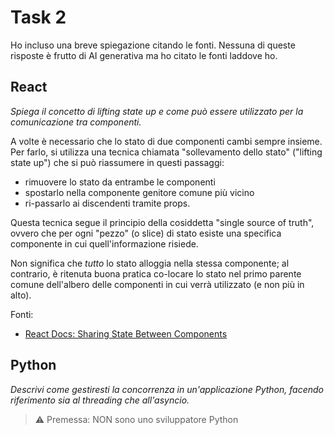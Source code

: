 # Task 2

Ho incluso una breve spiegazione citando le fonti. Nessuna di queste risposte è frutto di AI generativa ma ho citato le fonti laddove ho.

## React

_Spiega il concetto di lifting state up e come può essere utilizzato per la comunicazione tra componenti._

A volte è necessario che lo stato di due componenti cambi sempre insieme. Per farlo, si utilizza una tecnica chiamata "sollevamento dello stato" ("lifting state up") che si può riassumere in questi passaggi:

- rimuovere lo stato da entrambe le componenti
- spostarlo nella componente genitore comune più vicino
- ri-passarlo ai discendenti tramite props.

Questa tecnica segue il principio della cosiddetta "single source of truth", ovvero che per ogni "pezzo" (o slice) di stato esiste una specifica componente in cui quell'informazione risiede.

Non significa che _tutto_ lo stato alloggia nella stessa componente; al contrario, è ritenuta buona pratica co-locare lo stato nel primo parente comune dell'albero delle componenti in cui verrà utilizzato (e non più in alto).

Fonti:

- [React Docs: Sharing State Between Components](https://react.dev/learn/sharing-state-between-components)

## Python

_Descrivi come gestiresti la concorrenza in un'applicazione Python, facendo riferimento sia al threading che all'asyncio._

> ⚠️ Premessa: NON sono uno sviluppatore Python
